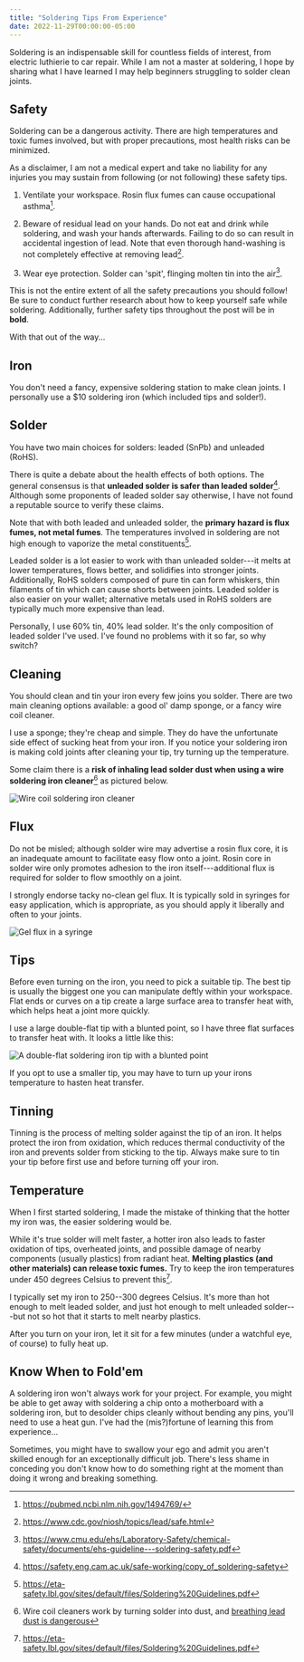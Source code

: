 ```yaml
---
title: "Soldering Tips From Experience"
date: 2022-11-29T00:00:00-05:00
---
```


Soldering is an indispensable skill for countless fields of
interest, from electric luthierie to car repair. While I am
not a master at soldering, I hope by sharing what I have
learned I may help beginners struggling to solder clean
joints.

## Safety

Soldering can be a dangerous activity. There are high
temperatures and toxic fumes involved, but with proper
precautions, most health risks can be minimized.

As a disclaimer, I am not a medical expert and take no
liability for any injuries you may sustain from following
(or not following) these safety tips.

1. Ventilate your workspace. Rosin flux fumes can cause
   occupational asthma[^flux_asthma].

2. Beware of residual lead on your hands. Do not eat and
   drink while soldering, and wash your hands afterwards.
   Failing to do so can result in accidental ingestion of
   lead. Note that even thorough hand-washing is not
   completely effective at removing lead[^lead_poisoning].

3. Wear eye protection. Solder can 'spit', flinging molten
   tin into the air[^solder_spit].

This is not the entire extent of all the safety precautions
you should follow! Be sure to conduct further research about
how to keep yourself safe while soldering. Additionally,
further safety tips throughout the post will be in **bold**.

With that out of the way...

## Iron

You don't need a fancy, expensive soldering station to make
clean joints. I personally use a $10 soldering iron (which
included tips and solder!).

## Solder

You have two main choices for solders: leaded (SnPb) and
unleaded (RoHS).

There is quite a debate about the health effects of both
options. The general consensus is that **unleaded solder is
safer than leaded solder**[^unleaded_safety]. Although some
proponents of leaded solder say otherwise, I have not found
a reputable source to verify these claims.

Note that with both leaded and unleaded solder, the
**primary hazard is flux fumes, not metal fumes**. The
temperatures involved in soldering are not high enough to
vaporize the metal constituents[^metal_fumes].

Leaded solder is a lot easier to work with than unleaded
solder---it melts at lower temperatures, flows better, and
solidifies into stronger joints. Additionally, RoHS solders
composed of pure tin can form whiskers, thin filaments
of tin which can cause shorts between joints. Leaded solder
is also easier on your wallet; alternative metals used in
RoHS solders are typically much more expensive than lead.

Personally, I use 60% tin, 40% lead solder. It's the only
composition of leaded solder I've used. I've found no
problems with it so far, so why switch?

## Cleaning

You should clean and tin your iron every few joins you
solder. There are two main cleaning options available: a
good ol' damp sponge, or a fancy wire coil cleaner.

I use a sponge; they're cheap and simple. They do have the
unfortunate side effect of sucking heat from your iron. If
you notice your soldering iron is making cold joints after
cleaning your tip, try turning up the temperature.

Some claim there is a **risk of inhaling lead solder dust
when using a wire soldering iron cleaner**[^lead_dust] as
pictured below. 

![Wire coil soldering iron cleaner](/images/wire-cleaner.jpg)

## Flux

Do not be misled; although solder wire may advertise a rosin
flux core, it is an inadequate amount to facilitate easy
flow onto a joint. Rosin core in solder wire only promotes
adhesion to the iron itself---additional flux is required
for solder to flow smoothly on a joint.

I strongly endorse tacky no-clean gel flux. It is typically
sold in syringes for easy application, which is appropriate,
as you should apply it liberally and often to your joints.

![Gel flux in a syringe](/images/flux.jpg)

## Tips

Before even turning on the iron, you need to pick a suitable
tip. The best tip is usually the biggest one you can
manipulate deftly within your workspace. Flat ends or curves
on a tip create a large surface area to transfer heat with,
which helps heat a joint more quickly.

I use a large double-flat tip with a blunted point, so I
have three flat surfaces to transfer heat with. It looks a
little like this:

![A double-flat soldering iron tip with a blunted
point](/images/double-flat.jpg)

If you opt to use a smaller tip, you may have to turn up
your irons temperature to hasten heat transfer.

## Tinning

Tinning is the process of melting solder against the tip of
an iron. It helps protect the iron from oxidation, which
reduces thermal conductivity of the iron and prevents solder
from sticking to the tip. Always make sure to tin your tip
before first use and before turning off your iron.

## Temperature

When I first started soldering, I made the mistake of
thinking that the hotter my iron was, the easier soldering
would be.

While it's true solder will melt faster, a hotter iron also
leads to faster oxidation of tips, overheated joints, and
possible damage of nearby components (usually plastics) from
radiant heat. **Melting plastics (and other materials) can
release toxic fumes.** Try to keep the iron temperatures under
450 degrees Celsius to prevent this[^metal_fumes].

I typically set my iron to 250--300 degrees Celsius. It's
more than hot enough to melt leaded solder, and just hot enough
to melt unleaded solder---but not so hot that it starts to
melt nearby plastics.

After you turn on your iron, let it sit for a few minutes
(under a watchful eye, of course) to fully heat up.

## Know When to Fold'em

A soldering iron won't always work for your project. For
example, you might be able to get away with soldering a chip
onto a motherboard with a soldering iron, but to desolder
chips cleanly without bending any pins, you'll need to use a
heat gun. I've had the (mis?)fortune of learning this from
experience...

Sometimes, you might have to swallow your ego and admit you
aren't skilled enough for an exceptionally difficult job.
There's less shame in conceding you don't know how to do
something right at the moment than doing it wrong and
breaking something.

[^lead_poisoning]: https://www.cdc.gov/niosh/topics/lead/safe.html
[^flux_asthma]: https://pubmed.ncbi.nlm.nih.gov/1494769/
[^solder_spit]: https://www.cmu.edu/ehs/Laboratory-Safety/chemical-safety/documents/ehs-guideline---soldering-safety.pdf
[^metal_fumes]: https://eta-safety.lbl.gov/sites/default/files/Soldering%20Guidelines.pdf
[^unleaded_safety]: https://safety.eng.cam.ac.uk/safe-working/copy_of_soldering-safety
[^lead_dust]: Wire coil cleaners work by turning solder into dust, and [breathing lead dust is dangerous](https://docs.rs-online.com/32a6/0900766b8105ec6d.pdf)
